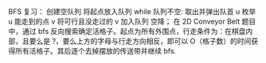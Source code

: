 BFS 复习：
创建空队列
将起点放入队列
while 队列不空:
    取出并弹出队首 u
    枚举 u 能走到的点 v
        将可行且没走过的 v 加入队列
空降；
在 2D Conveyor Belt 题目中，通过 bfs 反向搜索确定活格子。起点为所有外围点，行走条件为：在棋盘内部，且要么是 ?，要么上方的字母与行走方向相反，即可以 O（格子数）的时间获得所有活格子。其后逐个去掉摆放的传送带并继续 bfs.
